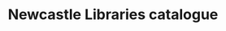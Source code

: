 ---
schema: default
title: Newcastle Libraries catalogue
organization: Newcastle City Council
notes: List of items and titles in library catalogue.
resources:
  - name: Items in catalogue 2017-03-22
    url: >-
      https://datamillnorth.org/download/ncclibs-catalogue-items/b48b4c39-0b3d-43fb-96d1-7cd7986db5a0/itemsincatalogue220317.csv
    format: csv
  - name: Items in catalogue 2016-09-19
    url: >-
      https://datamillnorth.org/download/ncclibs-catalogue-items/f2732f75-b29a-4c6b-af47-d8b1bd765ea3/itemsincatalogue190916.csv
    format: csv
  - name: Items in catalogue 2016-04-05
    url: >-
      https://datamillnorth.org/download/ncclibs-catalogue-items/23ea980b-e6ac-4f6e-864b-a09a62b4a4d7/itemsincatalogue050416.csv
    format: csv
license: 'https://creativecommons.org/publicdomain/zero/1.0/'
category:
  - Bibliographic
maintainer: Newcastle Libraries
maintainer_email: information@newcastle.gov.uk
---